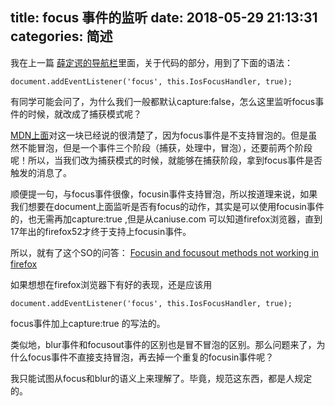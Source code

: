 title: focus 事件的监听
date: 2018-05-29 21:13:31
categories: 简述
  --- 


我在上一篇 [薛定谔的导航栏](https://www.jianshu.com/p/6392732dc7ed)里面，关于代码的部分，用到了下面的语法：

`document.addEventListener('focus', this.IosFocusHandler, true);`

有同学可能会问了，为什么我们一般都默认capture:false，怎么这里监听focus事件的时候，就改成了捕获模式呢？

[MDN上面](https://developer.mozilla.org/en-US/docs/Web/API/HTMLElement/focus)对这一块已经说的很清楚了，因为focus事件是不支持冒泡的。但是虽然不能冒泡，但是一个事件三个阶段（捕获，处理中，冒泡），还要前两个阶段呢！所以，当我们改为捕获模式的时候，就能够在捕获阶段，拿到focus事件是否触发的消息了。

顺便提一句，与focus事件很像，focusin事件支持冒泡，所以按道理来说，如果我们想要在document上面监听是否有focus的动作，其实是可以使用focusin事件的，也无需再加capture:true ,但是从caniuse.com 可以知道firefox浏览器，直到17年出的firefox52才终于支持上focusin事件。

所以，就有了这个SO的问答： [Focusin and focusout methods not working in firefox](https://stackoverflow.com/questions/24809835/focusin-and-focusout-methods-not-working-in-firefox)

如果想想在firefox浏览器下有好的表现，还是应该用

`document.addEventListener('focus', this.IosFocusHandler, true);`

focus事件加上capture:true 的写法的。

类似地，blur事件和focusout事件的区别也是冒不冒泡的区别。那么问题来了，为什么focus事件不直接支持冒泡，再去掉一个重复的focusin事件呢？

我只能试图从focus和blur的语义上来理解了。毕竟，规范这东西，都是人规定的。




